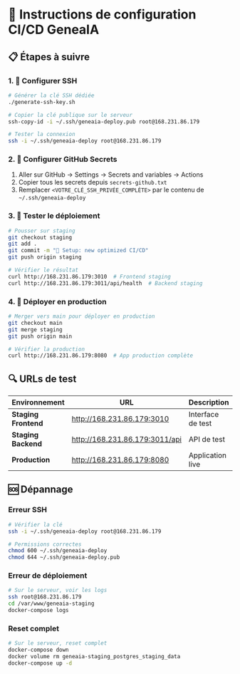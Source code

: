 # 🚀 Instructions de configuration CI/CD GeneaIA

## 📋 Étapes à suivre

### 1. 🔑 Configurer SSH
```bash
# Générer la clé SSH dédiée
./generate-ssh-key.sh

# Copier la clé publique sur le serveur
ssh-copy-id -i ~/.ssh/geneaia-deploy.pub root@168.231.86.179

# Tester la connexion
ssh -i ~/.ssh/geneaia-deploy root@168.231.86.179
```

### 2. 🔐 Configurer GitHub Secrets
1. Aller sur GitHub → Settings → Secrets and variables → Actions
2. Copier tous les secrets depuis `secrets-github.txt`
3. Remplacer `<VOTRE_CLÉ_SSH_PRIVÉE_COMPLÈTE>` par le contenu de `~/.ssh/geneaia-deploy`

### 3. 🚀 Tester le déploiement
```bash
# Pousser sur staging
git checkout staging
git add .
git commit -m "🔧 Setup: new optimized CI/CD"
git push origin staging

# Vérifier le résultat
curl http://168.231.86.179:3010  # Frontend staging
curl http://168.231.86.179:3011/api/health  # Backend staging
```

### 4. 🎯 Déployer en production
```bash
# Merger vers main pour déployer en production
git checkout main
git merge staging
git push origin main

# Vérifier la production
curl http://168.231.86.179:8080  # App production complète
```

## 🔍 URLs de test

| Environnement | URL | Description |
|---------------|-----|-------------|
| **Staging Frontend** | http://168.231.86.179:3010 | Interface de test |
| **Staging Backend** | http://168.231.86.179:3011/api | API de test |
| **Production** | http://168.231.86.179:8080 | Application live |

## 🆘 Dépannage

### Erreur SSH
```bash
# Vérifier la clé
ssh -i ~/.ssh/geneaia-deploy root@168.231.86.179

# Permissions correctes
chmod 600 ~/.ssh/geneaia-deploy
chmod 644 ~/.ssh/geneaia-deploy.pub
```

### Erreur de déploiement
```bash
# Sur le serveur, voir les logs
ssh root@168.231.86.179
cd /var/www/geneaia-staging
docker-compose logs
```

### Reset complet
```bash
# Sur le serveur, reset complet
docker-compose down
docker volume rm geneaia-staging_postgres_staging_data
docker-compose up -d
```
